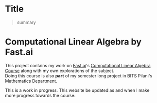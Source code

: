 <!--

#################################################
### THIS FILE WAS AUTOGENERATED! DO NOT EDIT! ###
#################################################
# file to edit: index.ipynb
# command to build the docs after a change: nbdev_build_docs

-->

# Title

> summary


# Computational Linear Algebra by Fast.ai

This project contains my work on [Fast.ai](https://www.fast.ai)'s [Computational Linear Algebra Course](https://github.com/fastai/numerical-linear-algebra) along with my own explorations of the subject.<br>
Doing this course is also **part** of my semester long project in BITS Pilani's Mathematics Department.

This is a work in progress. This website be updated as and when I make more progress towards the course.

